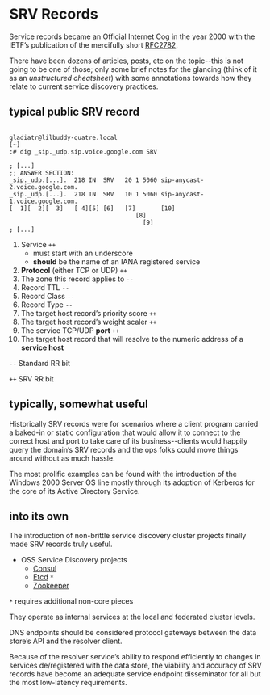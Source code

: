 
# SRV Records

Service records became an Official Internet Cog in the year 2000 with the IETF’s
publication of the mercifully short [RFC2782](https://tools.ietf.org/html/rfc2782).

There have been dozens of articles, posts, etc
on the topic--this is not going to be one of those; only some brief notes for
the glancing (think of it as an _unstructured cheatsheet_) with some annotations
towards how they relate to current service discovery practices.

## typical public SRV record


```

gladiatr@lilbuddy-quatre.local
[~]
:# dig _sip._udp.sip.voice.google.com SRV

; [...]
;; ANSWER SECTION:
_sip._udp.[...].  218 IN  SRV   20 1 5060 sip-anycast-2.voice.google.com.
_sip._udp.[...].  218 IN  SRV   10 1 5060 sip-anycast-1.voice.google.com.
[  1][  2][  3]   [ 4][5] [6]   [7]       [10]
                                   [8]
                                     [9]
; [...]
```


  1. Service `++`
      * must start with an underscore
      * **should** be the name of an IANA registered service
  1. **Protocol** (either TCP or UDP) `++`
  1. The zone this record applies to `--`
  1. Record TTL `--`
  1. Record Class `--`
  1. Record Type `--`
  1. The target host record’s priority score `++`
  1. The target host record’s weight scaler `++`
  1. The service TCP/UDP **port** `++` 
  1. The target host record that will resolve to the numeric address of a **service host**

  `--` Standard RR bit

  `++` SRV RR bit 


## typically, somewhat useful

Historically SRV records were for scenarios where a client program
carried a baked-in or static configuration that would allow it to connect to 
the correct host and port to take care of its business--clients would happily
query the domain’s SRV records and the ops folks could move things around
without as much hassle.

The most prolific examples can be found with the introduction
of the Windows 2000 Server OS line mostly through its adoption of
Kerberos for the core of its Active Directory Service.


## into its own

The introduction of non-brittle service discovery cluster projects finally made
SRV records truly useful.

  * OSS Service Discovery projects
    * [Consul](https://www.hashicorp.com/blog/consul.html)
    * [Etcd](https://coreos.com/etcd) `*`
    * [Zookeeper](https://zookeeper.apache.org) 

`*` requires additional non-core pieces


They operate as internal services at the local and federated cluster levels.

DNS endpoints should be considered protocol gateways between the data store’s API
and the resolver client.

Because of the resolver service’s ability to respond efficiently to changes 
in services de/registered with the data store, the viability and accuracy of
SRV records have become an adequate service endpoint disseminator for all 
but the most low-latency requirements.


